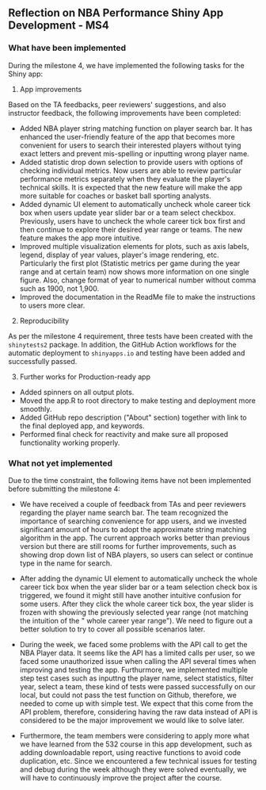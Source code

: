 ## Reflection on NBA Performance Shiny App Development - MS4

### What have been implemented

During the milestone 4, we have implemented the following tasks for the Shiny app:

1.  App improvements

Based on the TA feedbacks, peer reviewers' suggestions, and also instructor feedback, the following improvements have been completed:

-   Added NBA player string matching function on player search bar. It has enhanced the user-friendly feature of the app that becomes more convenient for users to search their interested players without tying exact letters and prevent mis-spelling or inputting wrong player name.
-   Added statistic drop down selection to provide users with options of checking individual metrics. Now users are able to review particular performance metrics separately when they evaluate the player's technical skills. It is expected that the new feature will make the app more suitable for coaches or basket ball sporting analysts.
-   Added dynamic UI element to automatically uncheck whole career tick box when users update year slider bar or a team select checkbox. Previously, users have to uncheck the whole career tick box first and then continue to explore their desired year range or teams. The new feature makes the app more intuitive.
-   Improved multiple visualization elements for plots, such as axis labels, legend, display of year values, player's image rendering, etc. Particularly the first plot (Statistic metrics per game during the year range and at certain team) now shows more information on one single figure. Also, change format of year to numerical number without comma such as 1900, not 1,900.
-   Improved the documentation in the ReadMe file to make the instructions to users more clear.

2.  Reproducibility

As per the milestone 4 requirement, three tests have been created with the `shinytests2` package. In addition, the GitHub Action workflows for the automatic deployment to `shinyapps.io` and testing have been added and successfully passed.

3.  Further works for Production-ready app

-   Added spinners on all output plots.
-   Moved the app.R to root directory to make testing and deployment more smoothly.
-   Added GitHub repo description ("About" section) together with link to the final deployed app, and keywords.
-   Performed final check for reactivity and make sure all proposed functionality working properly.

### What not yet implemented

Due to the time constraint, the following items have not been implemented before submitting the milestone 4:

-   We have received a couple of feedback from TAs and peer reviewers regarding the player name search bar. The team recognized the importance of searching convenience for app users, and we invested significant amount of hours to adopt the approximate string matching algorithm in the app. The current approach works better than previous version but there are still rooms for further improvements, such as showing drop down list of NBA players, so users can select or continue type in the name for search.

-   After adding the dynamic UI element to automatically uncheck the whole career tick box when the year slider bar or a team selection check box is triggered, we found it might still have another intuitive confusion for some users. After they click the whole career tick box, the year slider is frozen with showing the previously selected year range (not matching the intuition of the " whole career year range"). We need to figure out a better solution to try to cover all possible scenarios later.

- During the week, we faced some problems with the API call to get the NBA Player data. It seems like the API has a limited calls per user, so we faced some unauthorized issue when calling the API several times when improving and testing the app. Furthurmore, we implemented multiple step test cases such as inputtng the player name, select statistics, filter year, select a team, these kind of tests were passed successfully on our local, but could not pass the test function on Github, therefore, we needed to come up with simple test. We expect that this come from the API problem, therefore, considering having the raw data instead of API is considered to be the major improvement we would like to solve later.

- Furthermore, the team members were considering to apply more what we have learned from the 532 course in this app development, such as adding downloadable report, using reactive functions to avoid code duplication, etc. Since we encountered a few technical issues for testing and debug during the week although they were solved eventually, we will have to continuously improve the project after the course.
